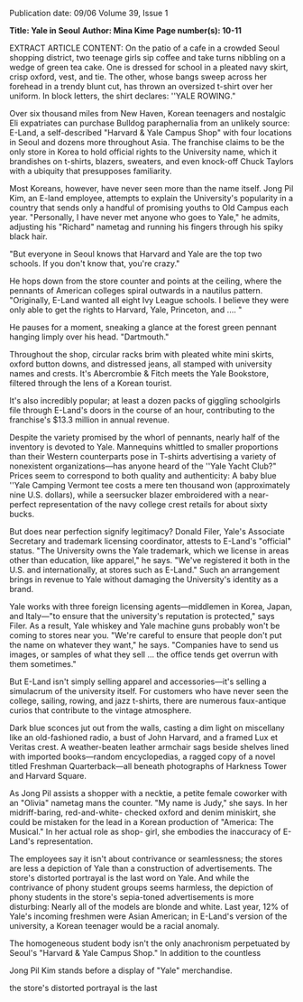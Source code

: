 Publication date: 09/06
Volume 39, Issue 1

**Title: Yale in Seoul**
**Author: Mina Kime**
**Page number(s): 10-11**

EXTRACT ARTICLE CONTENT:
On the patio of a cafe in a 
crowded Seoul shopping district, two teenage girls sip coffee and take turns nibbling on a wedge 
of green tea cake. One is dressed for 
school in a pleated navy skirt, crisp 
oxford, vest, and tie. The other, whose 
bangs sweep across her forehead in a 
trendy blunt cut, has thrown an oversized t-shirt over her uniform. In block 
letters, the shirt declares: ''YALE 
ROWING." 


Over six thousand miles from New 
Haven, Korean teenagers and nostalgic 
Eli expatriates can purchase Bulldog 
paraphernalia from an unlikely source: 
E-Land, a self-described "Harvard & 
Yale Campus Shop" with four locations 
in Seoul and dozens more throughout 
Asia. The franchise claims to be the 
only store in Korea to hold official 
rights to the University name, which it 
brandishes on t-shirts, blazers, sweaters, 
and even knock-off Chuck Taylors with 
a ubiquity that presupposes familiarity. 


Most Koreans, however, have never 
seen more than the name itself. Jong Pil 
Kim, an E-land employee, attempts to 
explain the University's popularity in a 
country that sends only a handful of 
promising youths to Old Campus each 
year. "Personally, I have never met anyone who goes to Yale," he admits, 
adjusting his "Richard" nametag and 
running his fingers through his spiky 
black hair. 


"But everyone in Seoul 
knows that Harvard and Yale are the 
top two schools. If you don't know that, 
you're crazy." 


He hops down from the store counter and points at the ceiling, where the 
pennants of American colleges spiral 
outwards 
in 
a 
nautilus 
pattern. 
"Originally, E-Land wanted all eight Ivy 
League schools. I believe they were only 
able to get the rights to Harvard, Yale, 
Princeton, and .... " 


He pauses for a 
moment, sneaking a glance at the forest 
green pennant hanging limply over his 
head. "Dartmouth." 


Throughout the shop, circular racks 
brim with pleated white mini skirts, 
oxford button downs, and distressed 
jeans, all stamped with university names 
and crests. It's Abercrombie & Fitch 
meets the Yale Bookstore, filtered 
through the lens of a Korean tourist. 


It's also incredibly popular; at least a 
dozen packs of giggling schoolgirls file 
through E-Land's doors in the course of 
an hour, contributing to the franchise's 
$13.3 million in annual revenue. 


Despite the variety promised by the 
whorl of pennants, nearly half of the 
inventory 
is 
devoted 
to 
Yale. 
Mannequins whittled to smaller proportions than their Western counterparts 
pose in T-shirts advertising a variety of 
nonexistent organizations—has anyone 
heard of the ''Yale Yacht Club?" Prices 
seem to correspond to both quality and 
authenticity: 
A 
baby 
blue 
''Yale 
Camping Vermont tee costs a mere ten 
thousand won (approximately nine U.S. 
dollars), while a seersucker blazer 
embroidered with a near-perfect representation of the navy college crest 
retails for about sixty bucks. 


But does near perfection signify legitimacy? Donald Filer, Yale's Associate 
Secretary and trademark licensing coordinator, attests to E-Land's "official" 
status. "The University owns the Yale 
trademark, which we license in areas 
other than education, like apparel," he 
says. "We've registered it both in the 
U.S. and internationally, at stores such as 
E-Land." Such an arrangement brings 
in revenue to Yale without damaging the 
University's identity as a brand. 


Yale works with three foreign licensing agents—middlemen in Korea, 
Japan, and Italy—"to ensure that the 
university's reputation is protected," 
says Filer. As a result, Yale whiskey and 
Yale machine guns probably won't be 
coming to stores near you. "We're careful to ensure that people don't put the 
name on whatever they want," he says. 
"Companies have to send us images, or 
samples of what they sell ... the office 
tends 
get 
overrun 
with 
them sometimes." 


But E-Land isn't simply selling apparel and accessories—it's selling a simulacrum of the university itself. For customers who have never seen the college, 
sailing, rowing, and jazz t-shirts, there 
are numerous faux-antique curios that 
contribute to the vintage atmosphere. 


Dark blue sconces jut out from the 
walls, casting a dim light on miscellany 
like an old-fashioned radio, a bust of 
John Harvard, and a framed Lux et 
Veritas crest. A weather-beaten leather 
armchair sags beside shelves lined with 
imported books—random encyclopedias, a ragged copy of a novel titled 
Freshman 
Quarterback—all 
beneath 
photographs of Harkness Tower and 
Harvard Square. 


As Jong Pil assists a shopper with 
a necktie, a petite female coworker 
with an "Olivia" nametag mans the 
counter. "My name is Judy," she says. 
In her midriff-baring, red-and-white-
checked oxford and denim miniskirt, 
she could be mistaken for the lead in a 
Korean production of "America: The 
Musical." In her actual role as shop-
girl, she embodies the inaccuracy of 
E-Land's representation. 


The employees say it isn't about contrivance or seamlessness; the stores are less a depiction of Yale than a construction of advertisements. The store's distorted portrayal is the last 
word on Yale. And while the contrivance of phony student groups seems 
harmless, the depiction of phony students in the store's sepia-toned advertisements is more disturbing: Nearly 
all of the models are blonde and 
white. Last year, 12% of Yale's incoming freshmen were Asian American; in 
E-Land's version of the university, a 
Korean teenager would be a racial 
anomaly. 


The homogeneous student body 
isn't the only anachronism perpetuated 
by Seoul's "Harvard & Yale Campus 
Shop." In addition to the countless 


Jong Pil Kim stands before a display of "Yale" merchandise.


the store's distorted portrayal is the last